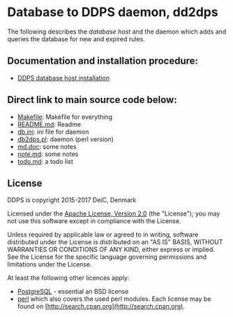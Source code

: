 
# Database to DDPS daemon, dd2dps

The following describes the _database host_ and the daemon which adds and
queries the database for new and expired rules.

## Documentation and installation procedure:

  - [DDPS database host installation](docs/README-docs.md)



## Direct link to main source code below:

  - [Makefile](src/Makefile): Makefile for everything
  - [README.md](src/README.md): Readme
  - [db.ini](src/db.ini): ini file for daemon
  - [db2dps.pl](src/db2dps.pl): daemon (perl version)
  - [md.doc](src/md.doc): some notes
  - [note.md](src/note.md): some notes
  - [todo.md](src/todo.md): a todo list

## License

DDPS is copyright 2015-2017 DeiC, Denmark

Licensed under the [Apache License, Version 2.0](http://www.apache.org/licenses/LICENSE-2.0)
(the "License"); you may not use this software except in compliance with the
License.

Unless required by applicable law or agreed to in writing, software distributed
under the License is distributed on an "AS IS" BASIS, WITHOUT WARRANTIES OR
CONDITIONS OF ANY KIND, either express or implied. See the License for the
specific language governing permissions and limitations under the License.

At least the following other licences apply:

  - [PostgreSQL](https://www.postgresql.org/about/licence/) - essential an BSD license
  - [perl](https://dev.perl.org/licenses/) which also covers the used perl modules. Each license
    may be found on [http://search.cpan.org](http://search.cpan.org).

